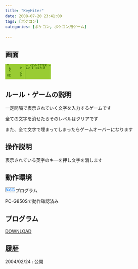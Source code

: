 ```yaml
---
title: "KeyHiter"
date: 2008-07-20 23:41:00
tags: [ポケコン]
categories: [ポケコン, ポケコン用ゲーム]

---
```


## 画面


![動作画面][1] 

 [1]: /images/2008_0720_keyhit.gif

## ルール・ゲームの説明

一定間隔で表示されていく文字を入力するゲームです
	  
全ての文字を消せたらそのレベルはクリアです
	  
また、全て文字で埋まってしまったらゲームオーバーになります 

## 操作説明

表示されている英字のキーを押し文字を消します 

## 動作環境

![BASIC][2]プログラム
	  
PC-G850Sで動作確認済み 

 [2]: /images/pokecom-basic.gif

## プログラム

[DOWNLOAD][3] 

 [3]: /files/keyhit.txt

## 履歴

2004/02/24
: 公開
